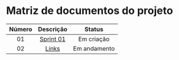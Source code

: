 # Matriz de documentos do projeto

| Número |                  Descrição                   |    Status    |
| :----: | :------------------------------------------: | :----------: |
|   01   | [Sprint 01](backlog/01%20-%20Sprint%2001.md) |  Em criação  |
|   02   |              [Links](links.md)               | Em andamento |

